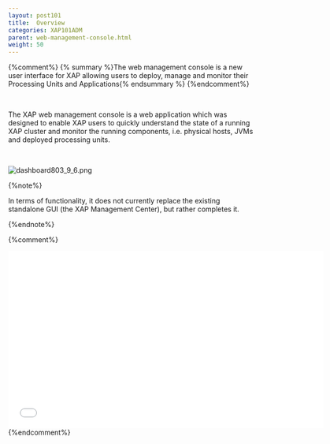 ```yaml
---
layout: post101
title:  Overview
categories: XAP101ADM
parent: web-management-console.html
weight: 50
---
```


{%comment%}
{% summary %}The web management console is a new user interface for XAP allowing users to deploy, manage and monitor their Processing Units and Applications{% endsummary %}
{%endcomment%}

<br>

The XAP web management console is a web application which was designed to enable XAP users to quickly understand the state of a running XAP cluster and monitor the running components, i.e. physical hosts, JVMs and deployed processing units.

<br>

![dashboard803_9_6.png](/attachment_files/web-console/dashboard.jpg)

{%note%}

In terms of functionality, it does not currently replace the existing standalone GUI (the XAP Management Center), but rather completes it.

{%endnote%}


{%comment%}
<iframe width="640" height="360" src="//www.youtube.com/embed/9nFkfj2o5hk?feature=player_embedded" frameborder="0" allowfullscreen></iframe>
{%endcomment%}
